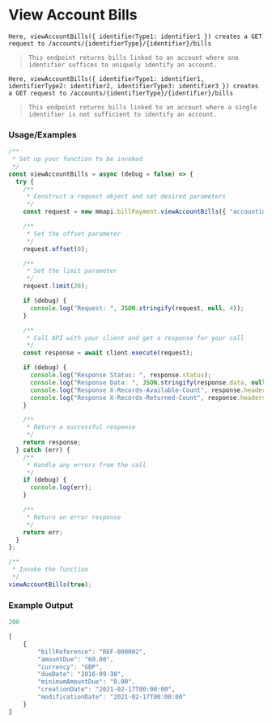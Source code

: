 # View Account Bills

`Here, viewAccountBills({ identifierType1: identifier1 }) creates a GET request to /accounts/{identifierType}/{identifier}/bills`

> `This endpoint returns bills linked to an account where one identifier suffices to uniquely identify an account.`

`Here, viewAccountBills({ identifierType1: identifier1, identifierType2: identifier2, identifierType3: identifier3 }) creates a GET request to /accounts/{identifierType}/{identifier}/bills`

> `This endpoint returns bills linked to an account where a single identifier is not sufficient to identify an account.`

### Usage/Examples

```javascript
/**
 * Set up your function to be invoked
 */
const viewAccountBills = async (debug = false) => {
  try {
    /**
     * Construct a request object and set desired parameters
     */
    const request = new mmapi.billPayment.viewAccountBills({ "accountid": "1" });

    /**
     * Set the offset parameter
     */
    request.offset(0);

    /**
     * Set the limit parameter
     */
    request.limit(20);

    if (debug) {
      console.log("Request: ", JSON.stringify(request, null, 4));
    }

    /**
     * Call API with your client and get a response for your call
     */
    const response = await client.execute(request);

    if (debug) {
      console.log("Response Status: ", response.status);
      console.log("Response Data: ", JSON.stringify(response.data, null, 4));
      console.log("Response X-Records-Available-Count", response.headers['x-records-available-count']);
      console.log("Response X-Records-Returned-Count", response.headers['x-records-returned-count']);
    }

    /**
     * Return a successful response
     */
    return response;
  } catch (err) {
    /**
     * Handle any errors from the call
     */
    if (debug) {
      console.log(err);
    }

    /**
     * Return an error response
     */
    return err;
  }
};

/**
 * Invoke the function
 */
viewAccountBills(true);
```

### Example Output

```javascript
200

[
    {
        "billReference": "REF-000002",
        "amountDue": "60.00",
        "currency": "GBP",
        "dueDate": "2016-09-30",
        "minimumAmountDue": "0.00",
        "creationDate": "2021-02-17T00:00:00",
        "modificationDate": "2021-02-17T00:00:00"
    }
]
```


